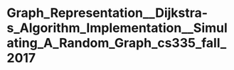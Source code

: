# Graph_Representation__Dijkstra-s_Algorithm_Implementation__Simulating_A_Random_Graph_cs335_fall_2017
